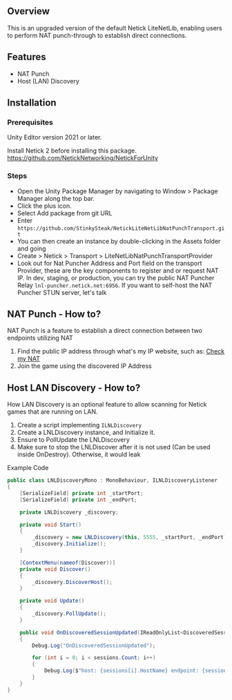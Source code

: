 ## Overview
This is an upgraded version of the default Netick LiteNetLib, enabling users to perform NAT punch-through to establish direct connections.

## Features
- NAT Punch
- Host (LAN) Discovery

## Installation

### Prerequisites

Unity Editor version 2021 or later.

Install Netick 2 before installing this package.
https://github.com/NetickNetworking/NetickForUnity

### Steps

- Open the Unity Package Manager by navigating to Window > Package Manager along the top bar.
- Click the plus icon.
- Select Add package from git URL
- Enter `https://github.com/StinkySteak/NetickLiteNetLibNatPunchTransport.git`
- You can then create an instance by double-clicking in the Assets folder and going
- Create > Netick > Transport > LiteNetLibNatPunchTransportProvider
- Look out for Nat Puncher Address and Port field on the transport Provider, these are the key components to register and or request NAT IP. In dev, staging, or production, you can try the public NAT Puncher Relay `lnl-puncher.netick.net:6956`. If you want to self-host the NAT Puncher STUN server, let's talk

## NAT Punch - How to?
NAT Punch is a feature to establish a direct connection between two endpoints utilizing NAT
1. Find the public IP address through what's my IP website, such as: [Check my NAT](https://www.checkmynat.com/)
2. Join the game using the discovered IP Address

## Host LAN Discovery - How to?
How LAN Discovery is an optional feature to allow scanning for Netick games that are running on LAN.
1. Create a script implementing `ILNLDiscovery`
1. Create a LNLDiscovery instance, and Initialize it.
1. Ensure to PollUpdate the LNLDiscovery
1. Make sure to stop the LNLDiscover after it is not used (Can be used inside OnDestroy). Otherwise, it would leak

Example Code
```cs
public class LNLDiscoveryMono : MonoBehaviour, ILNLDiscoveryListener
{
    [SerializeField] private int _startPort;
    [SerializeField] private int _endPort;

    private LNLDiscovery _discovery;

    private void Start()
    {
        _discovery = new LNLDiscovery(this, 5555, _startPort, _endPort);
        _discovery.Initialize();
    }

    [ContextMenu(nameof(Discover))]
    private void Discover()
    {
        _discovery.DiscoverHost();
    }

    private void Update()
    {
        _discovery.PollUpdate();
    }

    public void OnDiscoveredSessionUpdated(IReadOnlyList<DiscoveredSession> sessions)
    {
        Debug.Log("OnDiscoveredSessionUpdated");

        for (int i = 0; i < sessions.Count; i++)
        {
            Debug.Log($"host: {sessions[i].HostName} endpoint: {sessions[i].EndPoint}");
        }
    }
}

```
